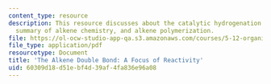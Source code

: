 ```yaml
---
content_type: resource
description: This resource discusses about the catalytic hydrogenation of Alkenes,
  summary of alkene chemistry, and alkene polymerization.
file: https://ol-ocw-studio-app-qa.s3.amazonaws.com/courses/5-12-organic-chemistry-i-spring-2003/60309d18d51ebf4d39af4fa836e96a08_10.pdf
file_type: application/pdf
resourcetype: Document
title: 'The Alkene Double Bond: A Focus of Reactivity'
uid: 60309d18-d51e-bf4d-39af-4fa836e96a08
---
```

